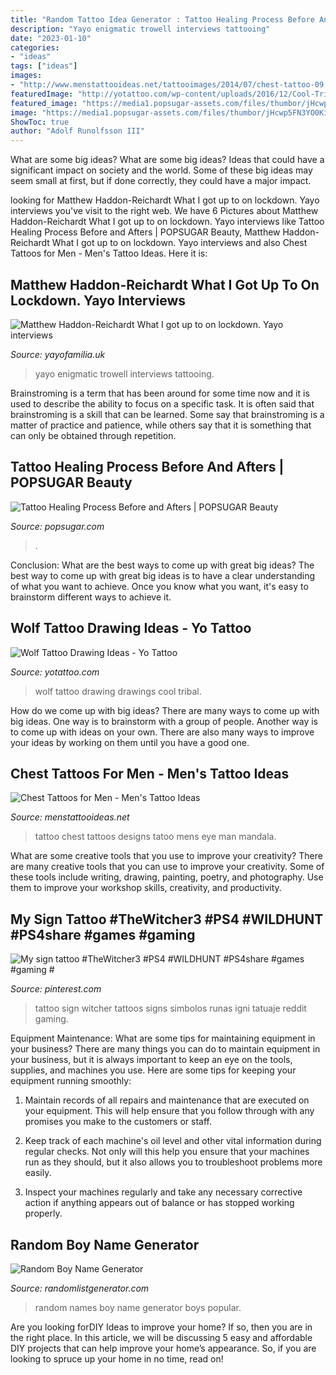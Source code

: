```yaml
---
title: "Random Tattoo Idea Generator : Tattoo Healing Process Before And Afters"
description: "Yayo enigmatic trowell interviews tattooing"
date: "2023-01-10"
categories:
- "ideas"
tags: ["ideas"]
images:
- "http://www.menstattooideas.net/tattooimages/2014/07/chest-tattoo-09.jpg"
featuredImage: "http://yotattoo.com/wp-content/uploads/2016/12/Cool-Tribal-Wolf-Drawings.jpg"
featured_image: "https://media1.popsugar-assets.com/files/thumbor/jHcwp5FN3YO0KiUNUBu_7D8mvM0/26x0:1624x799/fit-in/728xorig/filters:format_auto-!!-:strip_icc-!!-/2020/08/06/885/n/1922153/b00b31e75f2c64d13a9970.99239006_.jpg"
image: "https://media1.popsugar-assets.com/files/thumbor/jHcwp5FN3YO0KiUNUBu_7D8mvM0/26x0:1624x799/fit-in/728xorig/filters:format_auto-!!-:strip_icc-!!-/2020/08/06/885/n/1922153/b00b31e75f2c64d13a9970.99239006_.jpg"
ShowToc: true
author: "Adolf Runolfsson III"
---
```



What are some big ideas?
What are some big ideas? Ideas that could have a significant impact on society and the world. Some of these big ideas may seem small at first, but if done correctly, they could have a major impact.

	

		
looking for Matthew Haddon-Reichardt What I got up to on lockdown. Yayo interviews you've visit to the right web. We have 6 Pictures about Matthew Haddon-Reichardt What I got up to on lockdown. Yayo interviews like Tattoo Healing Process Before and Afters | POPSUGAR Beauty, Matthew Haddon-Reichardt What I got up to on lockdown. Yayo interviews and also Chest Tattoos for Men - Men&#039;s Tattoo Ideas. Here it is:
		
    
## Matthew Haddon-Reichardt What I Got Up To On Lockdown. Yayo Interviews

<img loading=lazy src="https://cdn.shopify.com/s/files/1/2156/7915/files/64594499_2323961681257269_2968084239922233344_n_large.jpg?v=1594291359" onerror="this.onerror=null;this.src='https://tse4.mm.bing.net/th?id=OIP.EE-oMMC1OzahwyhLw1R_sAAAAA&amp;pid=15.1';" alt="Matthew Haddon-Reichardt What I got up to on lockdown. Yayo interviews">

_Source: yayofamilia.uk_

>yayo enigmatic trowell interviews tattooing. 

	

Brainstroming is a term that has been around for some time now and it is used to describe the ability to focus on a specific task. It is often said that brainstroming is a skill that can be learned. Some say that brainstroming is a matter of practice and patience, while others say that it is something that can only be obtained through repetition.

    
## Tattoo Healing Process Before And Afters | POPSUGAR Beauty

<img loading=lazy src="https://media1.popsugar-assets.com/files/thumbor/jHcwp5FN3YO0KiUNUBu_7D8mvM0/26x0:1624x799/fit-in/728xorig/filters:format_auto-!!-:strip_icc-!!-/2020/08/06/885/n/1922153/b00b31e75f2c64d13a9970.99239006_.jpg" onerror="this.onerror=null;this.src='https://tse2.mm.bing.net/th?id=OIP.pifi_C5kxX7tS68LRHAqEgHaDt&amp;pid=15.1';" alt="Tattoo Healing Process Before and Afters | POPSUGAR Beauty">

_Source: popsugar.com_

>. 

	

Conclusion: What are the best ways to come up with great big ideas?
The best way to come up with great big ideas is to have a clear understanding of what you want to achieve. Once you know what you want, it's easy to brainstorm different ways to achieve it.

    
## Wolf Tattoo Drawing Ideas - Yo Tattoo

<img loading=lazy src="http://yotattoo.com/wp-content/uploads/2016/12/Cool-Tribal-Wolf-Drawings.jpg" onerror="this.onerror=null;this.src='https://tse1.mm.bing.net/th?id=OIP.E2cLaBUaX1FjlXiyNsnRTwHaLE&amp;pid=15.1';" alt="Wolf Tattoo Drawing Ideas - Yo Tattoo">

_Source: yotattoo.com_

>wolf tattoo drawing drawings cool tribal. 

	

How do we come up with big ideas?
There are many ways to come up with big ideas. One way is to brainstorm with a group of people. Another way is to come up with ideas on your own. There are also many ways to improve your ideas by working on them until you have a good one.

    
## Chest Tattoos For Men - Men&#039;s Tattoo Ideas

<img loading=lazy src="http://www.menstattooideas.net/tattooimages/2014/07/chest-tattoo-09.jpg" onerror="this.onerror=null;this.src='https://tse2.mm.bing.net/th?id=OIP.xdgJ_r9KE_IMxGXgRB-8JAHaJ4&amp;pid=15.1';" alt="Chest Tattoos for Men - Men&#039;s Tattoo Ideas">

_Source: menstattooideas.net_

>tattoo chest tattoos designs tatoo mens eye man mandala. 

	

What are some creative tools that you use to improve your creativity?
There are many creative tools that you can use to improve your creativity. Some of these tools include writing, drawing, painting, poetry, and photography. Use them to improve your workshop skills, creativity, and productivity.

    
## My Sign Tattoo #TheWitcher3 #PS4 #WILDHUNT #PS4share #games #gaming #

<img loading=lazy src="https://i.pinimg.com/736x/1e/d4/7b/1ed47baeb37b80e407910e02bf40d0f4.jpg" onerror="this.onerror=null;this.src='https://tse4.mm.bing.net/th?id=OIP.1TbKBBy54W6KHMtXUoj65gHaJ3&amp;pid=15.1';" alt="My sign tattoo #TheWitcher3 #PS4 #WILDHUNT #PS4share #games #gaming #">

_Source: pinterest.com_

>tattoo sign witcher tattoos signs simbolos runas igni tatuaje reddit gaming. 

	

Equipment Maintenance: What are some tips for maintaining equipment in your business?
There are many things you can do to maintain equipment in your business, but it is always important to keep an eye on the tools, supplies, and machines you use. Here are some tips for keeping your equipment running smoothly:
1. Maintain records of all repairs and maintenance that are executed on your equipment. This will help ensure that you follow through with any promises you make to the customers or staff.

2. Keep track of each machine's oil level and other vital information during regular checks. Not only will this help you ensure that your machines run as they should, but it also allows you to troubleshoot problems more easily.

3. Inspect your machines regularly and take any necessary corrective action if anything appears out of balance or has stopped working properly.

    
## Random Boy Name Generator

<img loading=lazy src="https://randomlistgenerator.com/images/generator/53/generate-random-boy-names.jpg" onerror="this.onerror=null;this.src='https://tse4.mm.bing.net/th?id=OIP.PuqeyoPEKywCf3BKWOdOLAHaGN&amp;pid=15.1';" alt="Random Boy Name Generator">

_Source: randomlistgenerator.com_

>random names boy name generator boys popular. 

	

Are you looking forDIY Ideas to improve your home? If so, then you are in the right place. In this article, we will be discussing 5 easy and affordable DIY projects that can help improve your home’s appearance. So, if you are looking to spruce up your home in no time, read on!

